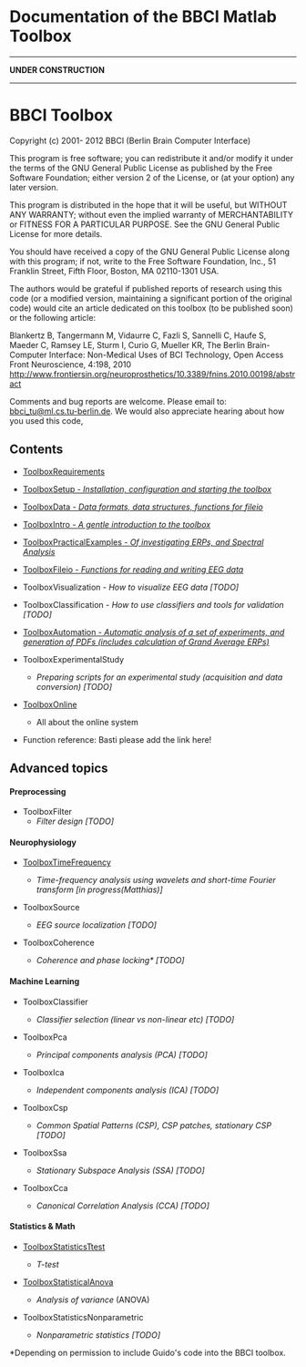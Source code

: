 Documentation of the BBCI Matlab Toolbox
========================================

* * * * *

**UNDER CONSTRUCTION**

* * * * *

# BBCI Toolbox

Copyright  (c) 2001- 2012  BBCI (Berlin Brain Computer Interface)

This program is free software; you can redistribute it and/or modify
it under the terms of the GNU General Public License as published by
the Free Software Foundation; either version 2 of the License, or
(at your option) any later version.

This program is distributed in the hope that it will be useful,
but WITHOUT ANY WARRANTY; without even the implied warranty of
MERCHANTABILITY or FITNESS FOR A PARTICULAR PURPOSE.  See the
GNU General Public License for more details.

You should have received a copy of the GNU General Public License along
with this program; if not, write to the Free Software Foundation, Inc.,
51 Franklin Street, Fifth Floor, Boston, MA 02110-1301 USA. 

The authors would be grateful if published reports of research using this code (or a modified version, maintaining a significant 
portion of the original code) would cite an article dedicated on this toolbox (to be published soon) 
or the following article:

   Blankertz B, Tangermann M, Vidaurre C, Fazli S, Sannelli C, Haufe S, Maeder C, Ramsey LE, Sturm I, 
   Curio G, Mueller KR, The Berlin Brain-Computer Interface: Non-Medical Uses of BCI Technology, 
   Open   Access  Front Neuroscience, 4:198, 2010
   http://www.frontiersin.org/neuroprosthetics/10.3389/fnins.2010.00198/abstract

Comments and bug reports are welcome.  Please email to: bbci_tu@ml.cs.tu-berlin.de.
We would also appreciate hearing about how you used this code,

Contents
--------

-   [ToolboxRequirements](ToolboxRequirements.html)
-   [ToolboxSetup   - *Installation, configuration and starting the toolbox* ](ToolboxSetup.html)
-   [ToolboxData -  *Data formats, data structures, functions for fileio*](ToolboxData.html)
-   [ToolboxIntro - *A gentle introduction to the toolbox*](ToolboxIntro.html)
-   [ToolboxPracticalExamples  - *Of investigating ERPs, and Spectral Analysis* ](ToolboxPracticalExamples.html)
-   [ToolboxFileio  - *Functions for reading and writing EEG data*](ToolboxFileio.html)
-   ToolboxVisualization - *How to visualize EEG data [TODO]*
-   ToolboxClassification  - *How to use classifiers and tools for validation [TODO]*
-   [ToolboxAutomation  - *Automatic analysis of a set of experiments, and generation of  PDFs (includes calculation of Grand Average ERPs)* ](ToolboxAutomation.html)
-   ToolboxExperimentalStudy
    - *Preparing scripts for an experimental study (acquisition and data
    conversion)  [TODO]*

-   [ToolboxOnline](ToolboxOnline.html)
    - All about the online system

-   Function reference: Basti please add the link here!

Advanced topics
---------------

#### Preprocessing

-   ToolboxFilter
    - *Filter design [TODO]*

#### Neurophysiology

-   [ToolboxTimeFrequency](ToolboxTimeFrequency.html)
    - *Time-frequency analysis using wavelets and short-time Fourier
    transform [in progress(Matthias)]*

-   ToolboxSource
    - *EEG source localization [TODO]*

-   ToolboxCoherence
    - *Coherence and phase locking\* [TODO]*

#### Machine Learning

-   ToolboxClassifier
    - *Classifier selection (linear vs non-linear etc) [TODO]*

-   ToolboxPca
    - *Principal components analysis (PCA) [TODO]*

-   ToolboxIca
    - *Independent components analysis (ICA) [TODO]*

-   ToolboxCsp
    - *Common Spatial Patterns (CSP), CSP patches, stationary CSP
    [TODO]*

-   ToolboxSsa
    - *Stationary Subspace Analysis (SSA) [TODO]*

-   ToolboxCca
    - *Canonical Correlation Analysis (CCA) [TODO]*

#### Statistics & Math

-   [ToolboxStatisticsTtest](ToolboxStatisticsTtest.html)
    - *T-test*

-   [ToolboxStatisticalAnova](ToolboxStatisticalAnova.html)
    - *Analysis of variance* (ANOVA)

-   ToolboxStatisticsNonparametric
    - *Nonparametric statistics [TODO]*

\*Depending on permission to include Guido's code into the BBCI toolbox.

